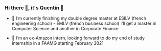 ### Hi there 👋, it's Quentin 🤸

- 🌱 I’m currently finishing my double degree master at ESILV (french engineering school) - EMLV (french business school)
I'll get a master in Computer Science and another in Corporate Finance 

- 👯 I’m an ex-Amazon intern, looking forward to do my end of study internship in a FAAMG starting February 2021

<!--
**Shraneid/Shraneid** is a ✨ _special_ ✨ repository because its `README.md` (this file) appears on your GitHub profile.

Here are some ideas to get you started:

- 🔭 I’m currently working on ...
- 🌱 I’m currently learning ...
- 👯 I’m looking to collaborate on ...
- 🤔 I’m looking for help with ...
- 💬 Ask me about ...
- 📫 How to reach me: ...
- ⚡ Fun fact: ...
-->
